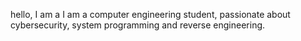 
hello, I am a I am a computer engineering student, passionate about cybersecurity, system programming and reverse engineering.
<!--
**Max-Sunder/Max-Sunder** is a ✨ _special_ ✨ repository because its `README.md` (this file) appears on your GitHub profile.

Here are some ideas to get you started:

- 🔭 I’m currently working on a messaging App
- 🌱 I’m currently learning Javascript
- 👯 I’m looking to collaborate on Signal
- 🤔 I’m looking for help with ...
- 💬 Ask me about ...
- 📫 How to reach me: ...
- 😄 Pronouns: He
- ⚡ Fun fact: ...
-->
